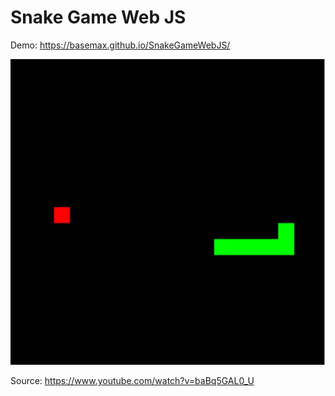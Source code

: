 # Snake Game Web JS

Demo: https://basemax.github.io/SnakeGameWebJS/

[![](preview.jpg)](https://basemax.github.io/SnakeGameWebJS/)

Source: https://www.youtube.com/watch?v=baBq5GAL0_U
